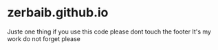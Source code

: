 # zerbaib.github.io
Juste one thing if you use this code please dont touch the footer
It's my work do not forget please
